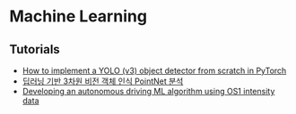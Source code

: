 # Machine Learning

## Tutorials

- [How to implement a YOLO (v3) object detector from scratch in PyTorch](https://blog.paperspace.com/how-to-implement-a-yolo-object-detector-in-pytorch/)
- [딥러닝 기반 3차원 비전 객체 인식 PointNet 분석](http://daddynkidsmakers.blogspot.com/2017/07/3-pointnet.html)
- [Developing an autonomous driving ML algorithm using OS1 intensity data](https://ouster.com/blog/developing-an-autonomous-driving-ml-algorithm-using-os1-intensity-data/)